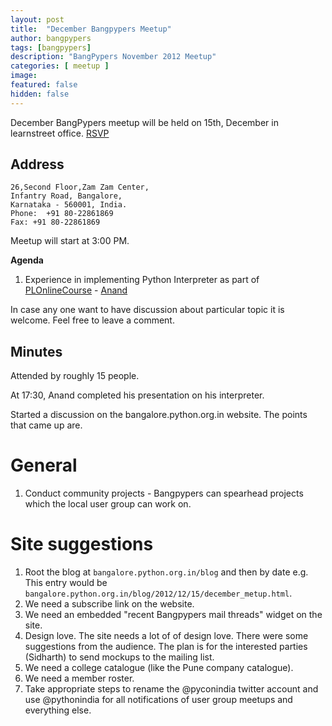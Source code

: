 ```yaml
---
layout: post
title:  "December Bangpypers Meetup"
author: bangpypers
tags: [bangpypers]
description: "BangPypers November 2012 Meetup"
categories: [ meetup ]
image:
featured: false
hidden: false
---
```


December BangPypers meetup will be held on 15th, December in learnstreet office. [RSVP][]

Address
-------

    26,Second Floor,Zam Zam Center,
    Infantry Road, Bangalore,
    Karnataka - 560001, India.
    Phone:  +91 80-22861869
    Fax: +91 80-22861869 

Meetup will start at 3:00 PM.

**Agenda**


1. Experience in implementing Python Interpreter as part of [PLOnlineCourse][] - [Anand][]

In case any one want to have discussion about particular topic it is welcome. Feel free to leave a comment. 

[PLOnlineCourse]: https://www.cs.brown.edu/courses/cs173/2012/OnLine/
[Anand]: https://anandology.com
[RSVP]: https://www.meetup.com/BangPypers/events/95108182/


Minutes
-------

Attended by roughly 15 people. 

At 17:30, Anand completed his presentation on his interpreter. 

Started a discussion on the bangalore.python.org.in website. The points that came up are. 

General 
=======
1. Conduct community projects - Bangpypers can spearhead projects which the local user group can work on. 


Site suggestions
================

1. Root the blog at `bangalore.python.org.in/blog` and then by date e.g. This entry would be `bangalore.python.org.in/blog/2012/12/15/december_metup.html`.
2. We need a subscribe link on the website. 
3. We need an embedded "recent Bangpypers mail threads" widget on the site.
4. Design love. The site needs a lot of of design love. There were some suggestions from the audience. The plan is for the interested parties (Sidharth) to send mockups to the mailing list. 
5. We need a college catalogue (like the Pune company catalogue).
6. We need a member roster. 
7. Take appropriate steps to rename the @pyconindia twitter account and use @pythonindia for all notifications of user group meetups and everything else.



